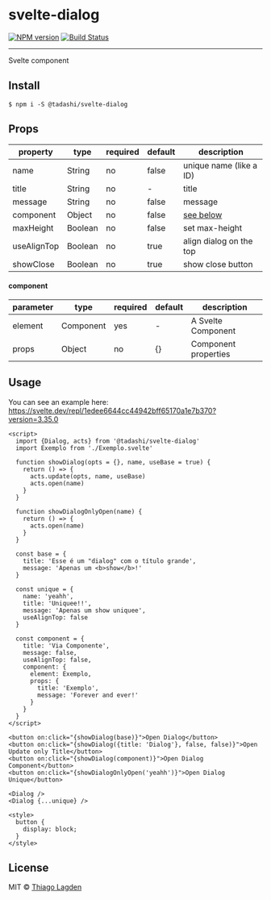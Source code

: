 # svelte-dialog

[![NPM version][npm-img]][npm]
[![Build Status][ci-img]][ci]


[npm-img]:  https://img.shields.io/npm/v/@tadashi/svelte-dialog.svg
[npm]:      https://www.npmjs.com/package/@tadashi/svelte-dialog
[ci-img]:   https://github.com/lagden/svelte-dialog/workflows/Node.js%20CI/badge.svg
[ci]:       https://github.com/lagden/svelte-dialog/actions?query=workflow%3A%22Node.js+CI%22

---

Svelte component

## Install

```
$ npm i -S @tadashi/svelte-dialog
```

## Props

property    | type         | required    | default   | description
----------- | ------------ | ----------- | --------- | ------------
name        | String       | no          | false     | unique name (like a ID)
title       | String       | no          | -         | title
message     | String       | no          | false     | message
component   | Object       | no          | false     | [see below](#component)
maxHeight   | Boolean      | no          | false     | set max-height
useAlignTop | Boolean      | no          | true      | align dialog on the top
showClose   | Boolean      | no          | true      | show close button


#### component

parameter   | type         | required    | default   | description
----------- | ------------ | ----------- | --------- | ------------
element     | Component    | yes         | -         | A Svelte Component
props       | Object       | no          | {}        | Component properties


## Usage

You can see an example here: https://svelte.dev/repl/1edee6644cc44942bff65170a1e7b370?version=3.35.0

```svelte
<script>
  import {Dialog, acts} from '@tadashi/svelte-dialog'
  import Exemplo from './Exemplo.svelte'

  function showDialog(opts = {}, name, useBase = true) {
    return () => {
      acts.update(opts, name, useBase)
      acts.open(name)
    }
  }

  function showDialogOnlyOpen(name) {
    return () => {
      acts.open(name)
    }
  }

  const base = {
    title: 'Esse é um "dialog" com o título grande',
    message: 'Apenas um <b>show</b>!'
  }

  const unique = {
    name: 'yeahh',
    title: 'Uniquee!!',
    message: 'Apenas um show uniquee',
    useAlignTop: false
  }

  const component = {
    title: 'Via Componente',
    message: false,
    useAlignTop: false,
    component: {
      element: Exemplo,
      props: {
        title: 'Exemplo',
        message: 'Forever and ever!'
      }
    }
  }
</script>

<button on:click="{showDialog(base)}">Open Dialog</button>
<button on:click="{showDialog({title: 'Dialog'}, false, false)}">Open Update only Title</button>
<button on:click="{showDialog(component)}">Open Dialog Component</button>
<button on:click="{showDialogOnlyOpen('yeahh')}">Open Dialog Unique</button>

<Dialog />
<Dialog {...unique} />

<style>
  button {
    display: block;
  }
</style>
```


## License

MIT © [Thiago Lagden](https://github.com/lagden)
